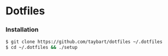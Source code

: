 # Dotfiles

### Installation

```sh
$ git clone https://github.com/taybart/dotfiles ~/.dotfiles
$ cd ~/.dotfiles && ./setup
```
